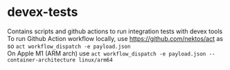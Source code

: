 
# devex-tests

Contains scripts and github actions to run integration tests with devex tools
To run Github Action workflow locally, use https://github.com/nektos/act as so `act workflow_dispatch -e payload.json` </br>
On Apple M1 (ARM arch) use `act workflow_dispatch -e payload.json --container-architecture linux/arm64`
